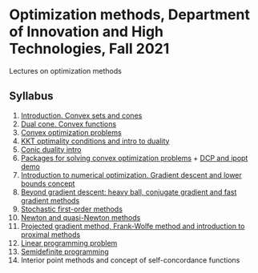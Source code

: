 # Optimization methods, Department of Innovation and High Technologies, Fall 2021
Lectures on optimization methods

## Syllabus

1. [Introduction. Convex sets and cones](./01-IntroConvSets/lecture1.pdf)
2. [Dual cone. Convex functions](./02-ConvexFunctions/lecture2.pdf)
3. [Convex optimization problems](./03-ConvexProblems/lecture3.pdf)
4. [KKT optimality conditions and intro to duality](./04-KKT/lecture4.pdf)
5. [Conic duality intro](./05-Duality/lecture5.pdf)
6. [Packages for solving convex optimization problems](./06-ConvexSolvers/lecture6.pdf) + [DCP and ipopt demo](https://nbviewer.jupyter.org/github/amkatrutsa/optimization-fivt/blob/master/06-ConvexSolvers/demo.ipynb)
7. [Introduction to numerical optimization. Gradient descent and lower bounds concept](./07-GD/lecture7.pdf)
8. [Beyond gradient descent: heavy ball, conjugate gradient and fast gradient methods](./08-AccGD/lecture8.pdf)
9. [Stochastic first-order methods](./09-Stoch/lecture9.pdf)
10. [Newton and quasi-Newton methods](./10-Newton/lecture10.pdf)
11. [Projected gradient method, Frank-Wolfe method and introduction to proximal methods](./11-SimpleSets/lecture11.pdf)
12. [Linear programming problem](./12-LinProg/lecture12.pdf)
13. [Semidefinite programming](./13-SDP/lecture13.pdf)
14. Interior point methods and concept of self-concordance functions 
